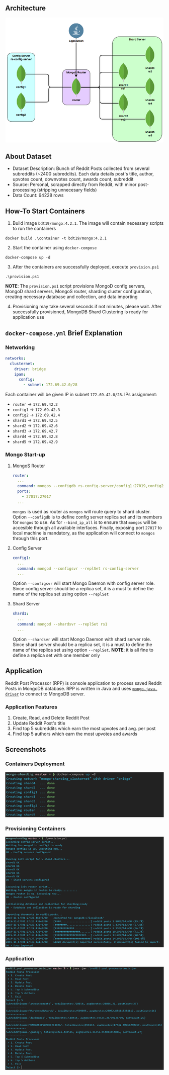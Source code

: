 ## Architecture
![Architecture](assets/architecture.png)
## About Dataset
- Dataset Description: Bunch of Reddit Posts collected from several subreddits (~2400 subreddits). Each data details post's title, author, upvotes count, downvotes count, awards count, subreddit
- Source: Personal, scrapped directly from Reddit, with minor post-processing (stripping unnecesary fields)
- Data Count: 64228 rows
## How-To Start Containers
1. Build image `bdt19/mongo:4.2.1`. The image will contain necessary scripts to run the containers
```
docker build .\container -t bdt19/mongo:4.2.1
```
2. Start the container using `docker-compose`
```
docker-compose up -d
```
3. After the containers are successfully deployed, execute `provision.ps1`
```
.\provision.ps1
```
**NOTE**: The `provision.ps1` script provisions MongoD config servers, MongoD shard servers, MongoS router, sharding cluster configuration, creating necessary database and collection, and data importing

4. Provisioning may take several seconds if not minutes, please wait. After successfully provisioned, MongoDB Shard Clustering is ready for application use
## `docker-compose.yml` Brief Explanation
### Networking
```yml
networks:
  clusternet:
    driver: bridge
    ipam:
      config:
        - subnet: 172.69.42.0/28
```
Each container will be given IP in subnet `172.69.42.0/28`. IPs assignment:
  - `router` &rarr; `172.69.42.2`
  - `config1` &rarr; `172.69.42.3`
  - `config2` &rarr; `172.69.42.4`
  - `shard1` &rarr; `172.69.42.5`
  - `shard2` &rarr; `172.69.42.6`
  - `shard3` &rarr; `172.69.42.7`
  - `shard4` &rarr; `172.69.42.8`
  - `shard5` &rarr; `172.69.42.9`

### Mongo Start-up
1. MongoS Router
    ```yaml
    router:
      ...
      command: mongos --configdb rs-config-server/config1:27019,config2:27019 --bind_ip_all
      ports:
        - 27017:27017
      ...
    ```
    `mongos` is used as router as `mongos` will route query to shard cluster. Option `--configdb` is to define config server replica set and its members for `mongos` to use. As for `--bind_ip_all` is to ensure that `mongos` will be accesible through all available interfaces. Finally, exposing port `27017` to local machine is mandatory, as the application will connect to `mongos` through this port.
  
2. Config Server
   ```yaml
   config1:
     ...
     command: mongod --configsvr --replSet rs-config-server
     ...
   ```
   Option `--configsvr` will start Mongo Daemon with config server role. Since config server should be a replica set, it is a must to define the name of the replica set using option `--replSet`

3. Shard Server
   ```yaml
   shard1:
     ...
     command: mongod --shardsvr --replSet rs1
     ...
   ```
   Option `--shardsvr` will start Mongo Daemon with shard server role. Since shard server should be a replica set, it is a must to define the name of the replica set using option `--replSet`. **NOTE**: it is all fine to define a replica set with one member only
## Application
Reddit Post Processor (RPP) is console application to process saved Reddit Posts in MongoDB database. RPP is written in Java and uses [`mongo-java-driver`](http://mongodb.github.io/mongo-java-driver/) to connect to MongoDB server.  
### Application Features
1. Create, Read, and Delete Reddit Post
2. Update Reddit Post's title
3. Find top 5 subreddits which earn the most upvotes and avg. per post
4. Find top 5 authors which earn the most upvotes and awards
## Screenshots
### Containers Deployment
![Deployment](assets/deployment.png)
### Provisioning Containers
![Provisioning](assets/provision.png)
### Application
![Application](assets/application.png)
